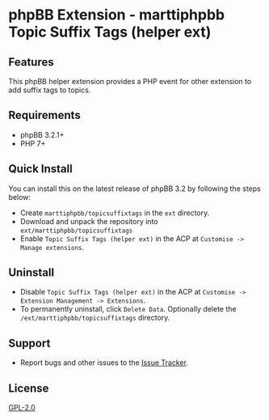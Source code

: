 # phpBB Extension - marttiphpbb Topic Suffix Tags (helper ext)

## Features

This phpBB helper extension provides a PHP event for other extension to add suffix tags to topics.

## Requirements

* phpBB 3.2.1+
* PHP 7+

## Quick Install

You can install this on the latest release of phpBB 3.2 by following the steps below:

* Create `marttiphpbb/topicsuffixtags` in the `ext` directory.
* Download and unpack the repository into `ext/marttiphpbb/topicsuffixtags`
* Enable `Topic Suffix Tags (helper ext)` in the ACP at `Customise -> Manage extensions`.

## Uninstall

* Disable `Topic Suffix Tags (helper ext)` in the ACP at `Customise -> Extension Management -> Extensions`.
* To permanently uninstall, click `Delete Data`. Optionally delete the `/ext/marttiphpbb/topicsuffixtags` directory.

## Support

* Report bugs and other issues to the [Issue Tracker](https://github.com/marttiphpbb/phpbb-ext-topicsuffixtags/issues).

## License

[GPL-2.0](license.txt)
